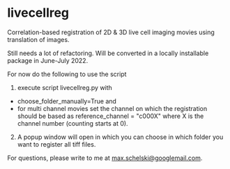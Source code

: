 # livecellreg
Correlation-based registration of 2D &amp; 3D live cell imaging movies using translation of images.

Still needs a lot of refactoring. Will be converted in a locally installable package in June-July 2022.

For now do the following to use the script
1) execute script livecellreg.py with 
- choose_folder_manually=True and 
-  for multi channel movies set the channel on which the registration should be based as reference_channel = "c000X" where X is the channel number (counting starts at 0). 
2) A popup window will open in which you can choose in which folder you want to register all tiff files.

For questions, please write to me at max.schelski@googlemail.com.
